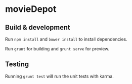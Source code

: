 # movieDepot

## Build & development

Run `npm install` and `bower install` to install dependencies.

Run `grunt` for building and `grunt serve` for preview.

## Testing

Running `grunt test` will run the unit tests with karma.
